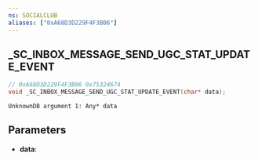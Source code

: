 ```yaml
---
ns: SOCIALCLUB
aliases: ["0xA68D3D229F4F3B06"]
---
```

## _SC_INBOX_MESSAGE_SEND_UGC_STAT_UPDATE_EVENT

```c
// 0xA68D3D229F4F3B06 0x75324674
void _SC_INBOX_MESSAGE_SEND_UGC_STAT_UPDATE_EVENT(char* data);
```

```
UnknownDB argument 1: Any* data
```

## Parameters
* **data**:

